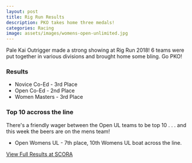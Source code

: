 ```yaml
---
layout: post
title: Rig Run Results
description: PKO takes home three medals!
categories: Racing
image: assets/images/womens-open-unlimited.jpg
---
```


Pale Kai Outrigger made a strong showing at Rig Run 2018! 6 teams were put together in various divisions and brought home some bling. Go PKO!

### Results

* Novice Co-Ed - 3rd Place
* Open Co-Ed - 2nd Place
* Women Masters - 3rd Place

### Top 10 accross the line

There's a friendly wager between the Open UL teams to be top 10 . . .  and this week the beers are on the mens team!

* Open Womens UL - 7th place, 10th Womens UL boat across the line. 



<a href="http://www.scora.org/race-results/">View Full Results at SCORA</a>
